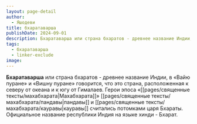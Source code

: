 ```yaml
---
layout: page-detail
author:
  - Яшодеви
title: бхаратаварша
publishDate: 2024-09-01
description: Бхаратаварша или страна бхаратов - древнее название Индии, в «Вайю пуране» и «Вишну пуране» говорится, что это страна, расположенная к северу от океана и к югу от Гималаев. Герои эпоса «Махабхарата» пандавы и кауравы считались потомками царя Бхараты. Официальное название республики Индия на языке хинди - Бхарат.
tags:
  - бхаратаварша
  - linker-exclude
image: 
---
```

**Бхаратаварша** или страна бхаратов - древнее название Индии, в «Вайю пуране» и «Вишну пуране» говорится, что это страна, расположенная к северу от океана и к югу от Гималаев. Герои эпоса «[[pages/священные тексты/махабхарата|Махабхарата]]» [[pages/священные тексты/махабхарата/пандавы|пандавы]] и [[pages/священные тексты/махабхарата/кауравы|кауравы]] считались потомками царя Бхараты. Официальное название республики Индия на языке хинди - Бхарат.

